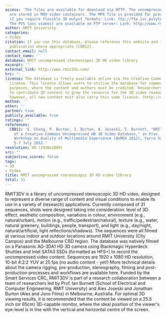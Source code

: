 ```yaml
---
access: 'The files are available for download via HTTP. The uncompressed video files
  are stored in MOV video containers. The MP4 file is provided for previewing purposes
  if you require flexible 3D output formats: Link: ftp://ftp.ivc.polytech.univ-nantes.fr/NAMA3DS1_COSPAD1/NAMA3DS1-CoSpaD1_MOS.xlsx
  The PVS (avi videos) are available on FTP server: Link: http://www.rmit3dv.com/download.php'
author: RMIT University
categories:
- Video
citation: If you use this database, please reference this website and the following
  publication where appropriate [CBB12].
contact_email: null
contact_name: ''
database: RMIT uncompressed stereoscopic 3D HD video library
excerpt: ''
external_link: http://www.rmit3dv.com/
hrc: ''
license: The database is freely available online via the Creative Commons Attribution-ShareAlike
  License. This license allows users to utilise the database for commercial and non-commercial
  purposes, where the content and authors must be credited. Researchers are encouraged
  to contribute 3D content to grow the resource for the 3D video research community,
  however, all new content must also carry this same license. (http://creativecommons.org/licenses/by-sa/3.0/deed.en_GB)
method: ''
other: ''
partner: true
publicly_available: true
ratings: ''
references:
  CBB12: 'E. Cheng, P. Burton, J. Burton, A. Joseski, I. Burnett, "RMIT3DV: Pre-Announcement
    of a Creative Commons Uncompressed HD 3D Video Database," in Proc. 4th International
    Workshop on Quality of Multimedia Experience (QoMEX 2012), Yarra Valley, Australia,
    5-7 July 2012.'
resolution: HD (1920x1080)
src: ''
subjective_scores: false
tags:
- 3D
- Video
title: RMIT uncompressed stereoscopic 3D HD video library
total: 31
---
```


RMIT3DV is a library of uncompressed stereoscopic 3D HD video, designed to represent a diverse range of content and visual conditions to enable its use in a variety of (research) applications. Currently composed of 31 sequences, shots were designed taking into consideration: level of 3D effect, aesthetic composition, variations in colour, environment (e.g., natural/urban), motion (e.g., traffic/pedestrian/natural), texture (e.g., water, natural greenery, buildings, people, transport), and light (e.g., day/night, natural/artificial, light reflections/shadows). The sequences were all filmed at various indoor and outdoor locations around RMIT University (City Campus) and the Melbourne CBD region. The database was natively filmed on a Panasonic AG-3DA1 HD 3D camera using Blackmagic Hyperdeck Shuttles and Intel SATA3 SSDs (formatted as HFS+) to record the uncompressed video content. Sequences are 1920 x 1080 HD resolution, 10-bit 4:2:2 YUV at 25 fps (no audio content - yet!) More technical details about the camera rigging, pre-production, stereography, filming and post-production processes and workflows are available here. Funded by the Smart Services CRC, RMIT3DV is part of a research collaboration between a team of researchers led by Prof. Ian Burnett (School of Electrical and Computer Engineering, RMIT University) and Alex Joseski and Jonathan Burton (Alex and Jono Films) in Melbourne, Australia. For optimal 3D viewing results, it is recommended that the content be viewed on a 25.5 inch (or 65cm) 3D-capable monitor, where the ideal position of the viewer's eye-level is in line with the vertical and horizontal centre of the screen.